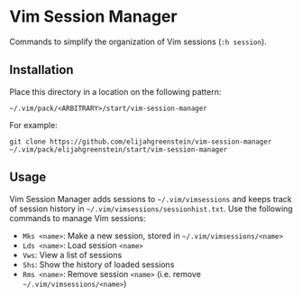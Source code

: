 # Vim Session Manager

Commands to simplify the organization of Vim sessions (`:h session`).

## Installation

Place this directory in a location on the following pattern:

```
~/.vim/pack/<ARBITRARY>/start/vim-session-manager
```

For example:

```console
git clone https://github.com/elijahgreenstein/vim-session-manager ~/.vim/pack/elijahgreenstein/start/vim-session-manager
```

## Usage

Vim Session Manager adds sessions to `~/.vim/vimsessions` and keeps track of session history in `~/.vim/vimsessions/sessionhist.txt`. Use the following commands to manage Vim sessions:

- `Mks <name>`: Make a new session, stored in `~/.vim/vimsessions/<name>`
- `Lds <name>`: Load session `<name>`
- `Vws`: View a list of sessions
- `Shs`: Show the history of loaded sessions
- `Rms <name>`: Remove session `<name>` (i.e. remove `~/.vim/vimsessions/<name>`)

